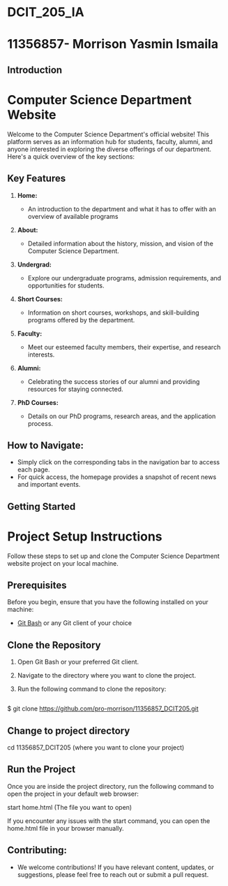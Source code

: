 # DCIT_205_IA

# 11356857- Morrison Yasmin Ismaila

## Introduction
# Computer Science Department Website

Welcome to the Computer Science Department's official website! This platform serves as an information hub for students, faculty, alumni, and anyone interested in exploring the diverse offerings of our department. Here's a quick overview of the key sections:

## Key Features

1. **Home:**
   - An introduction to the department and what it has to offer with an overview of available programs

2. **About:**
   - Detailed information about the history, mission, and vision of the Computer Science Department.

3. **Undergrad:**
   - Explore our undergraduate programs, admission requirements, and opportunities for students.

4. **Short Courses:**
   - Information on short courses, workshops, and skill-building programs offered by the department.

5. **Faculty:**
   - Meet our esteemed faculty members, their expertise, and research interests.

6. **Alumni:**
   - Celebrating the success stories of our alumni and providing resources for staying connected.

7. **PhD Courses:**
   - Details on our PhD programs, research areas, and the application process.

## How to Navigate:

- Simply click on the corresponding tabs in the navigation bar to access each page.
- For quick access, the homepage provides a snapshot of recent news and important events.

## Getting Started
# Project Setup Instructions

Follow these steps to set up and clone the Computer Science Department website project on your local machine.

## Prerequisites

Before you begin, ensure that you have the following installed on your machine:

- [Git Bash](https://gitforwindows.org/) or any Git client of your choice

## Clone the Repository

1. Open Git Bash or your preferred Git client.

2. Navigate to the directory where you want to clone the project.

3. Run the following command to clone the repository:

   ```bash
  $ git clone https://github.com/pro-morrison/11356857_DCIT205.git

## Change to project directory
 cd 11356857_DCIT205 (where you want to clone your project)

 ## Run the Project
Once you are inside the project directory, run the following command to open the project in your default web browser:

start home.html (The file you want to open)

If you encounter any issues with the start command, you can open the home.html file in your browser manually.

## Contributing:

- We welcome contributions! If you have relevant content, updates, or suggestions, please feel free to reach out or submit a pull request.



 







